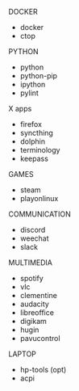 DOCKER
- docker
- ctop

PYTHON
- python
- python-pip
- ipython
- pylint

X apps
- firefox
- syncthing
- dolphin
- terminology
- keepass

GAMES
- steam
- playonlinux

COMMUNICATION
- discord
- weechat
- slack

MULTIMEDIA
- spotify
- vlc
- clementine
- audacity
- libreoffice
- digikam
- hugin
- pavucontrol

LAPTOP
- hp-tools (opt)
- acpi